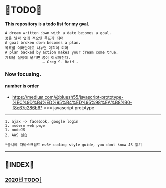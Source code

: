 # 📖TODO📖
**This repository is a todo list for my goal.**

    A dream written down with a date becomes a goal.
    꿈을 날짜 옆에 적으면 목표가 되며
    A goal broken down becomes a plan.
    목표를 여러단계로 나누면 계획이 되며
    A plan backed by action makes your dream come true.
    계획을 실행에 옮기면 꿈이 이루어진다.
                     – Greg S. Reid -

### Now focusing.

#### number is order
 - https://medium.com/@bluesh55/javascript-prototype-%EC%9D%B4%ED%95%B4%ED%95%98%EA%B8%B0-f8e67c286b67 <<= javascript prototype
 <hr>
    
    1. ajax -> facebook, google login
    1. modern web page
    1. nodeJS
    2. AWS 실습
     
    *동시에 자바스크립트 es6+ coding style guide, you dont know JS 읽기
    
 <hr>


## 📖INDEX📖

### <a href="./2020/README.md">2020년 TODO📖</a>
    
    
    
